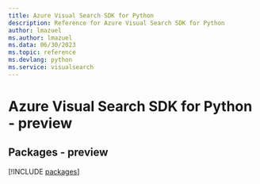 ```yaml
---
title: Azure Visual Search SDK for Python
description: Reference for Azure Visual Search SDK for Python
author: lmazuel
ms.author: lmazuel
ms.data: 06/30/2023
ms.topic: reference
ms.devlang: python
ms.service: visualsearch
---
```

# Azure Visual Search SDK for Python - preview
## Packages - preview
[!INCLUDE [packages](visual-search-index.md)]